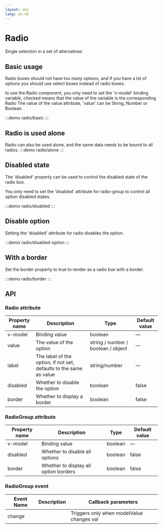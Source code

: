```yaml
---
layout: doc
lang: en-US
---
```


# Radio

Single selection in a set of alternatives

## Basic usage

Radio boxes should not have too many options, and if you have a lot of options you should use select boxes instead of
radio boxes.

to use the Radio component, you only need to set the 'v-model' binding variable,
checked means that the value of the variable is the corresponding Radio
The value of the value attribute, 'value' can be String, Number or Boolean.

:::demo
radio/basic
:::

## Radio is used alone

Radio can also be used alone, and the same data needs to be bound to all radios.
:::demo
radio/alone
:::

## Disabled state

The 'disabled' property can be used to control the disabled state of the radio box.

You only need to set the 'disabled' attribute for radio-group to control all option disabled states.

:::demo
radio/disabled
:::

## Disable option

Setting the 'disabled' attribute for radio disables the option.

:::demo
radio/disabled-option
:::

## With a border

Set the border property to true to render as a radio box with a border.

:::demo
radio/border
:::

## API

### Radio attribute

| Property name | Description                                                        | Type                               | Default value |
|---------------|--------------------------------------------------------------------|------------------------------------|---------------|
| v-model       | Binding value                                                      | boolean                            | —             |
| value         | The value of the option                                            | string / number / boolean / object | —             |
| label         | The label of the option, if not set, defaults to the same as value | string/number                      | —             |
| disabled      | Whether to disable the option                                      | boolean                            | false         |
| border	       | Whether to display a border                                        | boolean                            | false         |

### RadioGroup attribute

| Property name | Description                           | Type    | Default value |
|---------------|---------------------------------------|---------|---------------|
| v-model       | Binding value                         | boolean | —             |
| disabled      | Whether to disable all options        | boolean | false         |
| border	       | Whether to display all option borders | boolean | false         |

### RadioGroup event

| Event Name | Description | Callback parameters                       |
|------------|-------------|-------------------------------------------|
| change     |             | Triggers only when modelValue changes val |

